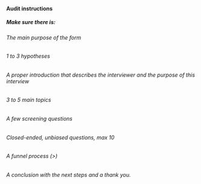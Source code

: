 #### Audit instructions

##### Make sure there is:

###### The main purpose of the form
###### 1 to 3 hypotheses
###### A proper introduction that describes the interviewer and the purpose of this interview
###### 3 to 5 main topics
###### A few screening questions
###### Closed-ended, unbiased questions, max 10
###### A funnel process (>)
###### A conclusion with the next steps and a thank you.